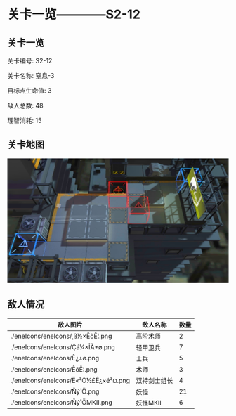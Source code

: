 # 关卡一览————S2-12


## 关卡一览

关卡编号: S2-12

关卡名称: 窒息-3

目标点生命值: 3

敌人总数: 48

理智消耗: 15


## 关卡地图
![S2-12](./oprMap/S2-12.png)

## 敌人情况

| 敌人图片 | 敌人名称 | 数量  |
|---------|-----|-----|
| ./eneIcons/eneIcons/¸ß½×ÊõÊ¦.png| 高阶术师  |   2  |
| ./eneIcons/eneIcons/Çá¼×ÎÀ±ø.png| 轻甲卫兵  |   7  |
| ./eneIcons/eneIcons/Ê¿±ø.png| 士兵  |   5  |
| ./eneIcons/eneIcons/ÊõÊ¦.png| 术师  |   3  |
| ./eneIcons/eneIcons/Ë«³Ö½£Ê¿×é³¤.png| 双持剑士组长  |   4  |
| ./eneIcons/eneIcons/Ñý¹Ö.png| 妖怪  |   21  |
| ./eneIcons/eneIcons/Ñý¹ÖMKII.png| 妖怪MKII  |   6  |
